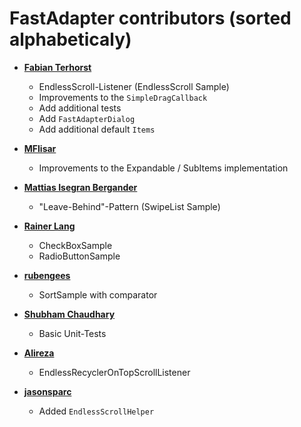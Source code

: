 FastAdapter contributors (sorted alphabeticaly)
============================================

* **[Fabian Terhorst](https://github.com/FabianTerhorst)**

  * EndlessScroll-Listener (EndlessScroll Sample)
  * Improvements to the `SimpleDragCallback`
  * Add additional tests
  * Add `FastAdapterDialog`
  * Add additional default `Items`
  
* **[MFlisar](https://github.com/MFlisar)**

  * Improvements to the Expandable / SubItems implementation

* **[Mattias Isegran Bergander](https://github.com/mattiasbe)**

  * "Leave-Behind"-Pattern (SwipeList Sample)

* **[Rainer Lang](https://github.com/Rainer-Lang)**

  * CheckBoxSample
  * RadioButtonSample

* **[rubengees](https://github.com/rubengees)**

  * SortSample with comparator

* **[Shubham Chaudhary](https://github.com/shubhamchaudhary)**
  
  * Basic Unit-Tests

* **[Alireza](https://github.com/meNESS)**
 
  * EndlessRecyclerOnTopScrollListener

* **[jasonsparc](https://github.com/jasonsparc)**


  * Added `EndlessScrollHelper`
